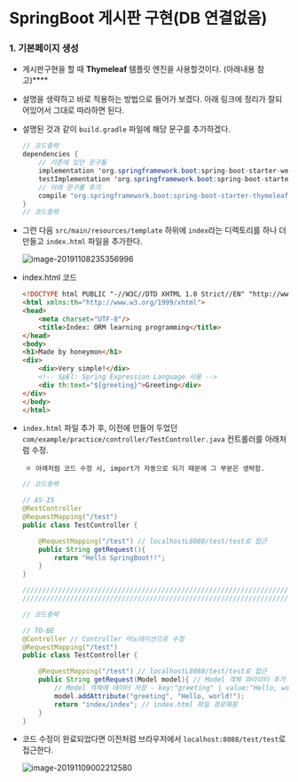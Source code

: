 # SpringBoot 게시판 구현(DB 연결없음)



### 1. 기본페이지 생성 

- 게시판구현을 할 때 **Thymeleaf** 템플릿 엔진을 사용할것이다. (아래내용 참고)****

  > [Thymeleaf 이야기]: https://github.com/ihoneymon/spring-boot-orm-learn/blob/master/THYMELEAF_TEMPLATE_ENGINE.md#thymeleaf-%EC%9D%B4%EC%95%BC%EA%B8%B0



- 설명을 생략하고 바로 적용하는 방법으로 들어가 보겠다. 
  아래 링크에 정리가 잘되어있어서 그대로 따라하면 된다.

  > [프로젝트에 Thymeleaf 적용]: https://github.com/ihoneymon/spring-boot-orm-learn/blob/master/THYMELEAF_TEMPLATE_ENGINE.md#%ED%94%84%EB%A1%9C%EC%A0%9D%ED%8A%B8%EC%97%90-thymeleaf-%EC%A0%81%EC%9A%A9



- 설명된 것과 같이 `build.gradle` 파일에 해당 문구를 추가하겠다.

  ```java
  // 코드중략
  dependencies {
      // 기존에 있던 문구들
      implementation 'org.springframework.boot:spring-boot-starter-web'
      testImplementation 'org.springframework.boot:spring-boot-starter-test'
      // 아래 문구를 추가    
      compile "org.springframework.boot:spring-boot-starter-thymeleaf"
  }
  // 코드중략
  ```

  

- 그런 다음  `src/main/resources/template`  하위에 `index`라는 디렉토리를 하나 더 만들고 `index.html` 파일을 추가한다.

  ![image-20191108235356996](https://github.com/Yujaehyeong/SpringBoot-with-IntelliJ/blob/master/%EC%9D%B4%EB%AF%B8%EC%A7%80/springboot/index%ED%8E%98%EC%9D%B4%EC%A7%80%EC%83%9D%EC%84%B1.PNG)

- index.html 코드

  ```html
  <!DOCTYPE html PUBLIC "-//W3C//DTD XHTML 1.0 Strict//EN" "http://www.w3.org/TR/xhtml1/DTD/xhtml1-strict.dtd">
  <html xmlns:th="http://www.w3.org/1999/xhtml">
  <head>
      <meta charset="UTF-8"/>
      <title>Index: ORM learning programming</title>
  </head>
  <body>
  <h1>Made by honeymon</h1>
  <div>
      <div>Very simple!</div>
      <!-- SpEl: Spring Expression Language 사용 -->
      <div th:text="${greeting}">Greeting</div>
  </div>
  </body>
  </html>
  ```

  

- `index.html` 파일 추가 후,
  이전에 만들어 두었던 `com/example/practice/controller/TestController.java` 컨트롤러를 아래처럼 수정.

  - `아래처럼 코드 수정 시, import가 자동으로 되기 때문에 그 부분은 생략함. ` 

  ```java
  // 코드중략
  
  // AS-IS
  @RestController
  @RequestMapping("/test")
  public class TestController {
  
      @RequestMapping("/test") // localhostL8088/test/test로 접근
      public String getRequest(){
          return "Hello SpringBoot!!";
      }
  }
  
  //////////////////////////////////////////////////////////////////////////////////////
  //////////////////////////////////////////////////////////////////////////////////////
  
  // 코드중략
  
  // TO-BE
  @Controller // Controller 어노테이션으로 수정
  @RequestMapping("/test")
  public class TestController {
  
      @RequestMapping("/test") // localhostL8088/test/test로 접근
      public String getRequest(Model model){ // Model 객체 파라미터 추가
          // Model 객체에 데이터 저장 - key:"greeting" | value:"Hello, world!" 
          model.addAttribute("greeting", "Hello, world!"); 
          return "index/index"; // index.html 파일 경로매핑
      }
  }
  ```




- 코드 수정이 완료되었다면 이전처럼 브라우저에서 `localhost:8088/test/test`로 접근한다.

  ![image-20191109002212580](https://github.com/Yujaehyeong/SpringBoot-with-IntelliJ/blob/master/%EC%9D%B4%EB%AF%B8%EC%A7%80/springboot/%ED%83%80%EC%9E%84%EB%A6%AC%ED%94%84%20%EA%B8%B0%EB%B3%B8%ED%99%94%EB%A9%B4%EA%B5%AC%EC%84%B1.PNG)

